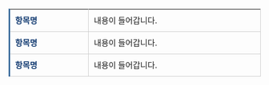 <!DOCTYPE html>
<html lang="en">
<head>
    <meta charset="UTF-8">
    <meta http-equiv="X-UA-Compatible" content="IE=edge">
    <meta name="viewport" content="width=device-width, initial-scale=1.0">
</head>
<style>
    table.type03 {
      border-collapse: collapse;
      text-align: left;
      line-height: 1.5;
      border-top: 1px solid #ccc;
      border-left: 3px solid #369;
      margin : 20px 10px;
    }
    table.type03 th {
      width: 147px;
      padding: 10px;
      font-weight: bold;
      vertical-align: top;
      color: #153d73;
      border-right: 1px solid #ccc;
      border-bottom: 1px solid #ccc;

    }
    table.type03 td {
      width: 349px;
      padding: 10px;
      vertical-align: top;
      border-right: 1px solid #ccc;
      border-bottom: 1px solid #ccc;
    }
</style>
<body>
    <table class="type03">
      <tr>
        <th scope="row">항목명</th>
        <td>내용이 들어갑니다.</td>
      </tr>
      <tr>
        <th scope="row">항목명</th>
        <td>내용이 들어갑니다.</td>
      </tr>
      <tr>
        <th scope="row">항목명</th>
        <td>내용이 들어갑니다.</td>
      </tr>
    </table>
</body>
</html>
